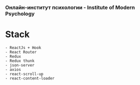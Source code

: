 ### Онлайн-институт психологии - Institute of Modern Psychology

# Stack
```
- ReactJs + Hook
- React Router
- Redux
- Redux thunk
- json-server
- axios
- react-scroll-up
- react-content-loader
```
